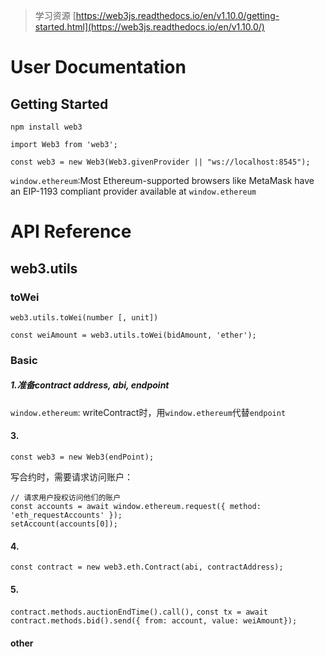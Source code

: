 > 学习资源
> [https://web3js.readthedocs.io/en/v1.10.0/getting-started.html](https://web3js.readthedocs.io/en/v1.10.0/)

# User Documentation
## Getting Started
`npm install web3`

`import Web3 from 'web3';`

`const web3 = new Web3(Web3.givenProvider || "ws://localhost:8545");`

`window.ethereum`:Most Ethereum-supported browsers like MetaMask have an EIP-1193 compliant provider available at  `window.ethereum`

# API Reference
## web3.utils
### toWei
`web3.utils.toWei(number [, unit])`

`const weiAmount = web3.utils.toWei(bidAmount, 'ether');`


### Basic
##### 1.准备contract address, abi, endpoint
`window.ethereum`: writeContract时，用`window.ethereum`代替`endpoint`



#### 3.
`const web3 = new Web3(endPoint);`

写合约时，需要请求访问账户：
```
// 请求用户授权访问他们的账户
const accounts = await window.ethereum.request({ method: 'eth_requestAccounts' });
setAccount(accounts[0]);   
```

#### 4.
`const contract = new web3.eth.Contract(abi, contractAddress);`

#### 5.
`contract.methods.auctionEndTime().call(),`
`const tx = await contract.methods.bid().send({ from: account, value: weiAmount}); `



#### other


